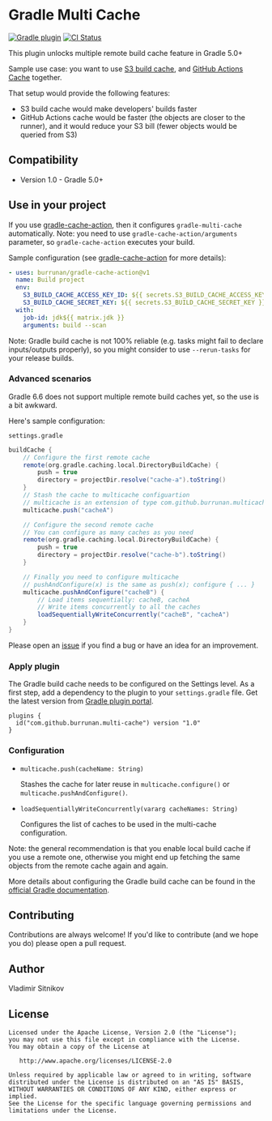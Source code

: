 # Gradle Multi Cache

[![Gradle plugin](https://img.shields.io/badge/plugins.gradle.org-com.github.burrunan.multi-cache-blue.svg)](https://plugins.gradle.org/plugin/com.github.burrunan.multi-cache)
[![CI Status](https://github.com/burrunan/gradle-multi-cache/workflows/CI/badge.svg)](https://github.com/burrunan/gradle-multi-cache/actions)

This plugin unlocks multiple remote build cache feature in Gradle 5.0+

Sample use case: you want to use [S3 build cache](https://github.com/burrunan/gradle-s3-build-cache),
 and [GitHub Actions Cache](https://github.com/burrunan/gradle-cache-action) together.

That setup would provide the following features:

- S3 build cache would make developers' builds faster
- GitHub Actions cache would be faster (the objects are closer to the runner), and it would reduce
your S3 bill (fewer objects would be queried from S3)

## Compatibility

* Version 1.0 - Gradle 5.0+

## Use in your project

If you use [gradle-cache-action](https://github.com/burrunan/gradle-cache-action),
then it configures `gradle-multi-cache` automatically.
Note: you need to use `gradle-cache-action/arguments` parameter, so `gradle-cache-action` executes your build. 

Sample configuration (see [gradle-cache-action](https://github.com/burrunan/gradle-cache-action) for more details):

```yaml
- uses: burrunan/gradle-cache-action@v1
  name: Build project
  env:
    S3_BUILD_CACHE_ACCESS_KEY_ID: ${{ secrets.S3_BUILD_CACHE_ACCESS_KEY_ID }}
    S3_BUILD_CACHE_SECRET_KEY: ${{ secrets.S3_BUILD_CACHE_SECRET_KEY }}
  with:
    job-id: jdk${{ matrix.jdk }}
    arguments: build --scan
```

Note: Gradle build cache is not 100% reliable (e.g. tasks might fail to declare inputs/outputs properly),
so you might consider to use `--rerun-tasks` for your release builds.


### Advanced scenarios

Gradle 6.6 does not support multiple remote build caches yet, so the use is a bit awkward.

Here's sample configuration:

`settings.gradle`

```gradle
buildCache {
    // Configure the first remote cache
    remote(org.gradle.caching.local.DirectoryBuildCache) {
        push = true
        directory = projectDir.resolve("cache-a").toString()
    }
    // Stash the cache to multicache configuartion
    // multicache is an extension of type com.github.burrunan.multicache.MulticacheExtension
    multicache.push("cacheA")

    // Configure the second remote cache
    // You can configure as many caches as you need
    remote(org.gradle.caching.local.DirectoryBuildCache) {
        push = true
        directory = projectDir.resolve("cache-b").toString()
    }

    // Finally you need to configure multicache
    // pushAndConfigure(x) is the same as push(x); configure { ... } 
    multicache.pushAndConfigure("cacheB") {
        // Load items sequentially: cacheB, cacheA
        // Write items concurrently to all the caches
        loadSequentiallyWriteConcurrently("cacheB", "cacheA")
    }
}
```

Please open an [issue](https://github.com/burrunan/gradle-multi-cache/issues) if you find a bug or 
have an idea for an improvement.


### Apply plugin

The Gradle build cache needs to be configured on the Settings level. As a first step, add a
dependency to the plugin to your `settings.gradle` file. Get the latest version from [Gradle plugin portal](https://plugins.gradle.org/plugin/com.github.burrunan.multi-cache).

```
plugins {
  id("com.github.burrunan.multi-cache") version "1.0"
}
```

### Configuration

- `multicache.push(cacheName: String)`

    Stashes the cache for later reuse in `multicache.configure()` or `multicache.pushAndConfigure()`. 

- `loadSequentiallyWriteConcurrently(vararg cacheNames: String)`

    Configures the list of caches to be used in the multi-cache configuration.

Note: the general recommendation is that you enable local build cache if you use a remote one, otherwise
you might end up fetching the same objects from the remote cache again and again.

More details about configuring the Gradle build cache can be found in the
[official Gradle documentation](https://docs.gradle.org/current/userguide/build_cache.html#sec:build_cache_configure).

## Contributing

Contributions are always welcome! If you'd like to contribute (and we hope you do) please open a pull request.

## Author

Vladimir Sitnikov

## License

```
Licensed under the Apache License, Version 2.0 (the "License");
you may not use this file except in compliance with the License.
You may obtain a copy of the License at

   http://www.apache.org/licenses/LICENSE-2.0

Unless required by applicable law or agreed to in writing, software
distributed under the License is distributed on an "AS IS" BASIS,
WITHOUT WARRANTIES OR CONDITIONS OF ANY KIND, either express or implied.
See the License for the specific language governing permissions and
limitations under the License.
```
